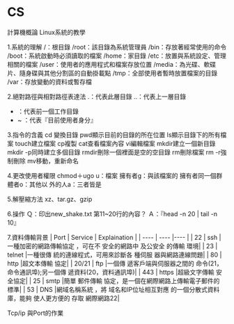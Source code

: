# CS
計算機概論
Linux系統的教學

1.系統的理解
/：根目錄
/root：該目錄為系統管理員
/bin：存放著經常使用的命令
/boot：系統啟動時必須讀取的檔案
/home：家目錄
/etc：放置與系統設定、管理相關的檔案
/user：使用者的應用程式和檔案存放位置
/media：為光碟、軟碟片、隨身碟與其他分割區的自動掛載點
/tmp：全部使用者暫時放置檔案的目錄
/var：存放變動的資料或暫存檔

2.絕對路徑與相對路徑表達法
.：代表此層目錄
..：代表上一層目錄
- ：代表前一個工作目錄
- ~  ：代表『目前使用者身分』

3.指令的含義
cd 變換目錄
pwd顯示目前的目錄的所在位置
ls顯示目錄下的所有檔案
touch建立檔案
cp複製
cat查看檔案內容
vi編輯檔案
mkdir建立一個新目錄
mkdir -p同時建立多個目錄
rmdir刪除一個裡面是空的空目錄
rm刪除檔案
rm -r強制刪除
mv移動，重新命名

4.更改使用者權限
chmod＋ugo
u：檔案  擁有者g：與該檔案的  擁有者同一個群體者o：其他以  外的人a：三者皆是

5.解壓縮方法
xz、tar.gz、gzip

6.操作
Ｑ：印出new_shake.txt 第11~20行的內容？
Ａ：『head -n 20 | tail -n 10』

7.資料傳輸背景
| Port          | Service  | Explaination  |
| ----          | ----        |---- |
| 22             | ssh        |一種加密的網路傳輸協定 ，可在不 安全的網路中   及公安全  的傳輸  環境|
| 23             | telnet    |一種很傳 統的連線程式，可用來診斷各 種伺服 器與網路連線問題|
| 80             | http       |超文本傳輸  協定|
| 20/21        | ftp         |一個傳 遞客戶端與伺服器之間的 命令(21，命令通訊埠);另一個傳 遞資料(20，資料通訊埠)|
| 443          | https     |超級文字傳輸 安全協定|
| 25             | smtp     |簡單 郵件傳輸 協定，是一個在網際網路上傳輸電子郵件的 標準|
| 53             | DNS      |網域名稱系統  ，將 域名和IP位址相互對應 的一個分散式資料庫，能夠  使人更方便的  存取 網際網路22|

Tcp/ip 與Port的作業
